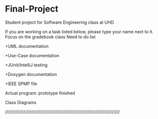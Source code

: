 # Final-Project
Student project for Software Engineering class at UHD

If you are working on a task listed below, please type your name next to it. Focus on the gradebook class
Need to do list

  +UML documentation

  +Use-Case documentation
       
  +JUnit/IntelliJ testing
  
  +Doxygen documentation
  
  +IEEE SPMP file
  
  Actual program: prototype finished
  
  Class Diagrams
  
  ///////////////////////////////////////////////////////////////////////////
